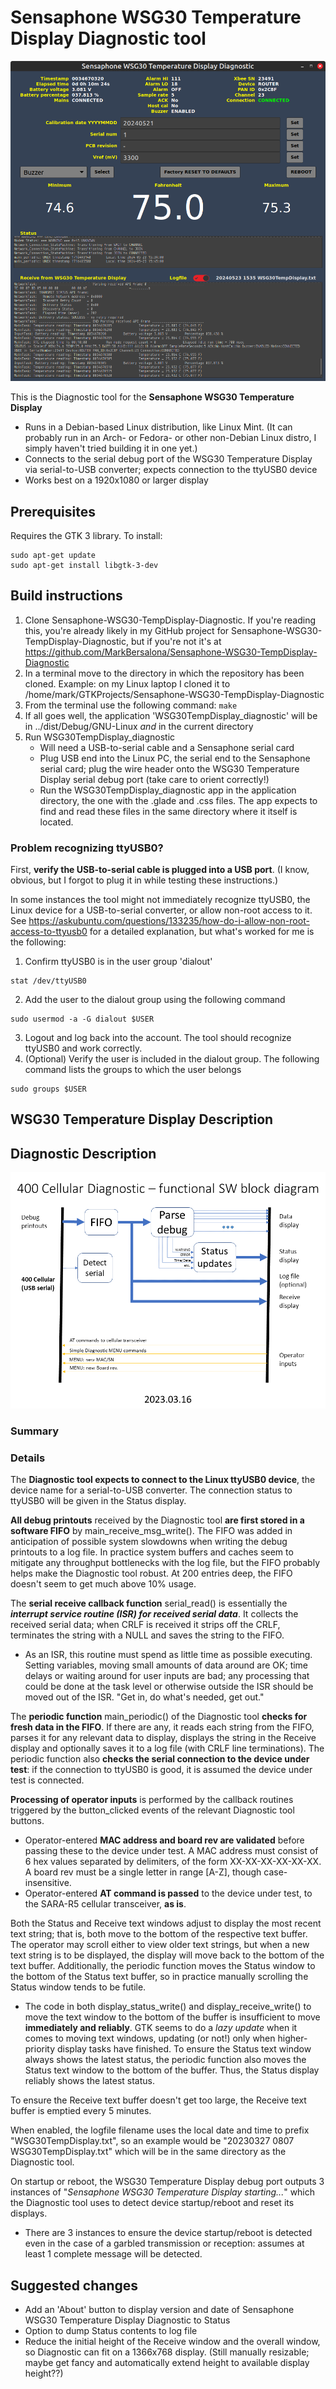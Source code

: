 # Sensaphone WSG30 Temperature Display Diagnostic tool
<img src="WSG30TempDisplayDiagnostic.png" alt="WSG30 Temperature Display Diagnostic screenshot, 2024.05.23" />

This is the Diagnostic tool for the **Sensaphone WSG30 Temperature Display**

- Runs in a Debian-based Linux distribution, like Linux Mint. (It can probably run in an Arch- or Fedora- or other non-Debian Linux distro, I simply haven't tried building it in one yet.)
- Connects to the serial debug port of the WSG30 Temperature Display via serial-to-USB converter; expects 
connection to the ttyUSB0 device
- Works best on a 1920x1080 or larger display

## Prerequisites
Requires the GTK 3 library. To install:

```
sudo apt-get update
sudo apt-get install libgtk-3-dev
```

## Build instructions
1. Clone Sensaphone-WSG30-TempDisplay-Diagnostic. If you're reading this, you're already likely in my 
GitHub project for Sensaphone-WSG30-TempDisplay-Diagnostic, but if you're not it's at 
https://github.com/MarkBersalona/Sensaphone-WSG30-TempDisplay-Diagnostic
3. In a terminal move to the directory in which the repository has been cloned. Example: on my Linux 
laptop I cloned it to /home/mark/GTKProjects/Sensaphone-WSG30-TempDisplay-Diagnostic
4. From the terminal use the following command: `make`
5. If all goes well, the application 'WSG30TempDisplay_diagnostic' will be in ../dist/Debug/GNU-Linux *and* in the current directory
6. Run WSG30TempDisplay_diagnostic
   - Will need a USB-to-serial cable and a Sensaphone serial card
   - Plug USB end into the Linux PC, the serial end to the Sensaphone serial card; plug the wire header onto the WSG30 Temperature Display serial debug port (take care to orient correctly!)
   - Run the WSG30TempDisplay_diagnostic app in the application directory, the one with the .glade and .css files. The app expects to find and read these files in the same directory where it itself is located.

### Problem recognizing ttyUSB0?
First, **verify the USB-to-serial cable is plugged into a USB port**. (I know, obvious, but I forgot to plug it in while testing these instructions.)

In some instances the tool might not immediately recognize ttyUSB0, the Linux device for a USB-to-serial converter, or allow non-root access to it. See https://askubuntu.com/questions/133235/how-do-i-allow-non-root-access-to-ttyusb0 for a detailed explanation, but what's worked for me is the following:
1. Confirm ttyUSB0 is in the user group 'dialout'
```
stat /dev/ttyUSB0
```
2. Add the user to the dialout group using the following command
```
sudo usermod -a -G dialout $USER
```
3. Logout and log back into the account. The tool should recognize ttyUSB0 and work correctly.
4. (Optional) Verify the user is included in the dialout group. The following command lists the groups to which the user belongs
```
sudo groups $USER
```


## WSG30 Temperature Display Description


## Diagnostic Description

<img src="400 Cellular Diagnostic block diagram.png" alt="Sensaphone 400 Cellular Diagnostic block diagram" />

### Summary


### Details

The **Diagnostic tool expects to connect to the Linux ttyUSB0 device**, the device name for a serial-to-USB converter. The connection status to ttyUSB0 will be given in the Status display.

**All debug printouts** received by the Diagnostic tool **are first stored in a software FIFO** by main_receive_msg_write(). The FIFO was added in anticipation of possible system slowdowns when writing the debug printouts to a log file. In practice system buffers and caches seem to mitigate any throughput bottlenecks with the log file, but the FIFO probably helps make the Diagnostic tool robust. At 200 entries deep, the FIFO doesn't seem to get much above 10% usage.

The **serial receive callback function** serial_read() is essentially the ***interrupt service routine (ISR) for received serial data***. It collects the received serial data; when CRLF is received it strips off the CRLF, terminates the string with a NULL and saves the string to the FIFO.
- As an ISR, this routine must spend as little time as possible executing. Setting variables, moving small amounts of data around are OK; time delays or waiting around for user inputs are bad; any processing that could be done at the task level or otherwise outside the ISR should be moved out of the ISR. "Get in, do what's needed, get out."

The **periodic function** main_periodic() of the Diagnostic tool **checks for fresh data in the FIFO**. If there are any, it reads each string from the FIFO, parses it for any relevant data to display, displays the string in the Receive display and optionally saves it to a log file (with CRLF line terminations). The periodic function also **checks the serial connection to the device under test**: if the connection to ttyUSB0 is good, it is assumed the device under test is connected.

**Processing of operator inputs** is performed by the callback routines triggered by the button_clicked events of the relevant Diagnostic tool buttons.
- Operator-entered **MAC address and board rev are validated** before passing these to the device under test. A MAC address must consist of 6 hex values separated by delimiters, of the form XX-XX-XX-XX-XX-XX. A board rev must be a single letter in range [A-Z], though case-insensitive.
- Operator-entered **AT command is passed** to the device under test, to the SARA-R5 cellular transceiver, **as is**.

Both the Status and Receive text windows adjust to display the most recent text string; that is, both move to the bottom of the respective text buffer. The operator may scroll either to view older text strings, but when a new text string is to be displayed, the display will move back to the bottom of the text buffer. Additionally, the periodic function moves the Status window to the bottom of the Status text buffer, so in practice manually scrolling the Status window tends to be futile.
- The code in both display_status_write() and display_receive_write() to move the text window to the bottom of the buffer is insufficient to move **immediately and reliably**. GTK seems to do a *lazy update* when it comes to moving text windows, updating (or not!) only when higher-priority display tasks have finished. To ensure the Status text window always shows the latest status, the periodic function also moves the Status text window to the bottom of the buffer. Thus, the Status display reliably shows the latest status.

To ensure the Receive text buffer doesn't get too large, the Receive text buffer is emptied every 5 minutes.

When enabled, the logfile filename uses the local date and time to prefix "WSG30TempDisplay.txt", so an example would be "20230327 0807 WSG30TempDisplay.txt" which will be in the same directory as the Diagnostic tool.

On startup or reboot, the WSG30 Temperature Display debug port outputs 3 instances of "*Sensaphone WSG30 Temperature Display starting...*" which the Diagnostic tool uses to detect device startup/reboot and reset its displays.
- There are 3 instances to ensure the device startup/reboot is detected even in the case of a garbled transmission or reception: assumes at least 1 complete message will be detected.


## Suggested changes
- Add an 'About' button to display version and date of Sensaphone WSG30 Temperature Display Diagnostic to Status
- Option to dump Status contents to log file
- Reduce the initial height of the Receive window and the overall window, so Diagnostic can fit on a 1366x768 display. (Still manually resizable; maybe get fancy and automatically extend height to available display height??)

